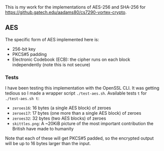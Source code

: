 This is my work for the implementations of AES-256 and SHA-256 for
<https://github.gatech.edu/aadams80/cs7290-vortex-crypto>.

AES
---
The specific form of AES implemented here is:

 * 256-bit key
 * PKCS#5 padding
 * Electronic Codebook (ECB): the cipher runs on each block
   independently (note this is not secure)

### Tests

I have been testing this implementation with the OpenSSL CLI. It was
getting tedious so I made a wrapper script `./test-aes.sh`. Available
tests `t` for `./test-aes.sh t`:

 * `zeroes16`: 16 bytes (a single AES block) of zeroes
 * `zeroes17`: 17 bytes (one more than a single AES block) of zeroes
 * `zeroes32`: 32 bytes (two AES blocks) of zeroes
 * `skittles.png`: A ~20KiB picture of the most important contribution
   the British have made to humanity

Note that each of these will get PKCS#5 padded, so the encrypted output
will be up to 16 bytes larger than the input.
